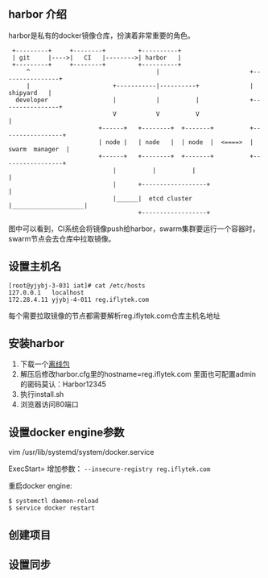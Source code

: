 ## harbor 介绍
harbor是私有的docker镜像仓库，扮演着非常重要的角色。
```
 +---------+     +--------+         +----------+                            
 | git     |---->|   CI   |-------->| harbor   |                           
 +---------+     +--------+         +----------+                           
     ^                                   |                         +----------------+
     |                       +-----------|----------+              |     shipyard   |    
  developer                  |           |          |              +----------------+ 
                             V           V          V                       |         
                         +------+   +--------+  +-------+          +-----------------+
                         | node |   | node   |  | node  |  <====>  | swarm  manager  |
                         +------+   +--------+  +-------+          +-----------------+
                             |          |          |                        |        
                             |      +------------------+                    |       
                             |______|  etcd cluster    |____________________|      
                                    +------------------+ 
```
图中可以看到，CI系统会将镜像push给harbor，swarm集群要运行一个容器时，swarm节点会去仓库中拉取镜像。

## 设置主机名
```
[root@yjybj-3-031 iat]# cat /etc/hosts
127.0.0.1   localhost
172.28.4.11 yjybj-4-011 reg.iflytek.com
```
每个需要拉取镜像的节点都需要解析reg.iflytek.com仓库主机名地址

## 安装harbor
1. 下载一个[离线包](https://github.com/vmware/harbor/releases/download/0.5.0-rc1/harbor-offline-installer-0.5.0-rc1.tgz)
2. 解压后修改harbor.cfg里的hostname=reg.iflytek.com  里面也可配置admin的密码莫认：Harbor12345
3. 执行install.sh
4. 浏览器访问80端口

## 设置docker engine参数
vim /usr/lib/systemd/system/docker.service

ExecStart= 增加参数：
 `--insecure-registry reg.iflytek.com`

重启docker engine:
```
$ systemctl daemon-reload
$ service docker restart
```

## 创建项目

## 设置同步
